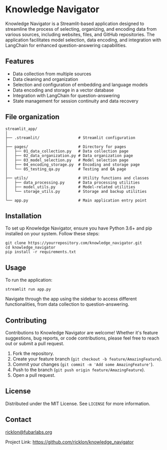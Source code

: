 # Knowledge Navigator

Knowledge Navigator is a Streamlit-based application designed to streamline the process of selecting, organizing, and encoding data from various sources, including websites, files, and GitHub repositories. The application facilitates model selection, data encoding, and integration with LangChain for enhanced question-answering capabilities.

## Features

- Data collection from multiple sources
- Data cleaning and organization
- Selection and configuration of embedding and language models
- Data encoding and storage in a vector database
- Integration with LangChain for question-answering
- State management for session continuity and data recovery

## File organization

```
streamlit_app/
│
├── .streamlit/                 # Streamlit configuration
│
├── pages/                      # Directory for pages
│   ├── 01_data_collection.py   # Data collection page
│   ├── 02_data_organization.py # Data organization page
│   ├── 03_model_selection.py   # Model selection page
│   ├── 04_encoding_storage.py  # Encoding and storage page
│   └── 05_testing_qa.py        # Testing and QA page
│
├── utils/                      # Utility functions and classes
│   ├── data_processing.py      # Data processing utilities
│   ├── model_utils.py          # Model-related utilities
│   └── storage_utils.py        # Storage and backup utilities
│
└── app.py                      # Main application entry point
```

## Installation

To set up Knowledge Navigator, ensure you have Python 3.6+ and pip installed on your system. Follow these steps:

```
git clone https://yourrepository.com/knowledge_navigator.git
cd knowledge_navigator
pip install -r requirements.txt
```

## Usage

To run the application:

```
streamlit run app.py
```

Navigate through the app using the sidebar to access different functionalities, from data collection to question-answering.

## Contributing

Contributions to Knowledge Navigator are welcome! Whether it's feature suggestions, bug reports, or code contributions, please feel free to reach out or submit a pull request.

1. Fork the repository.
2. Create your feature branch (`git checkout -b feature/AmazingFeature`).
3. Commit your changes (`git commit -m 'Add some AmazingFeature'`).
4. Push to the branch (`git push origin feature/AmazingFeature`).
5. Open a pull request.

## License

Distributed under the MIT License. See `LICENSE` for more information.

## Contact

ricklon@fubarlabs.org

Project Link: https://github.com/ricklon/knowledge_navigator
